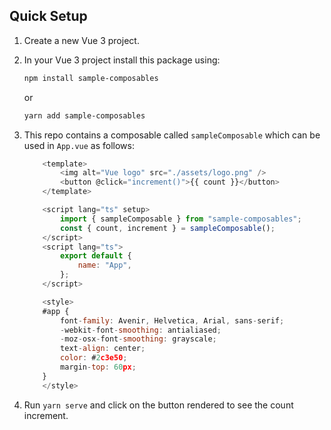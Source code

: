 ## Quick Setup

1. Create a new Vue 3 project.

2. In your Vue 3 project install this package using:

   ```bash
   npm install sample-composables
   ```

   or

   ```bash
   yarn add sample-composables
   ```

3. This repo contains a composable called `sampleComposable` which can be used in `App.vue` as follows:

   ```javascript
       <template>
           <img alt="Vue logo" src="./assets/logo.png" />
           <button @click="increment()">{{ count }}</button>
       </template>

       <script lang="ts" setup>
           import { sampleComposable } from "sample-composables";
           const { count, increment } = sampleComposable();
       </script>
       <script lang="ts">
           export default {
               name: "App",
           };
       </script>

       <style>
       #app {
           font-family: Avenir, Helvetica, Arial, sans-serif;
           -webkit-font-smoothing: antialiased;
           -moz-osx-font-smoothing: grayscale;
           text-align: center;
           color: #2c3e50;
           margin-top: 60px;
       }
       </style>
   ```

4. Run `yarn serve` and click on the button rendered to see the count increment.
